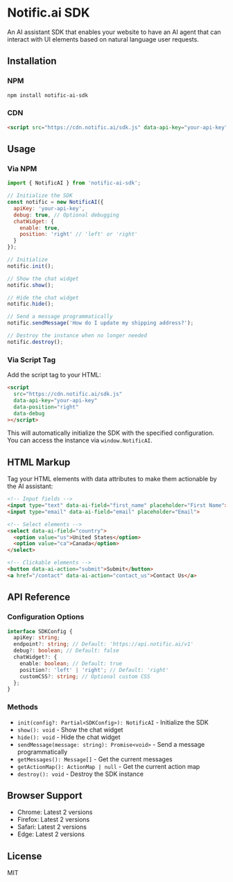# Notific.ai SDK

An AI assistant SDK that enables your website to have an AI agent that can interact with UI elements based on natural language user requests.

## Installation

### NPM

```bash
npm install notific-ai-sdk
```

### CDN

```html
<script src="https://cdn.notific.ai/sdk.js" data-api-key="your-api-key"></script>
```

## Usage

### Via NPM

```javascript
import { NotificAI } from 'notific-ai-sdk';

// Initialize the SDK
const notific = new NotificAI({
  apiKey: 'your-api-key',
  debug: true, // Optional debugging
  chatWidget: {
    enable: true,
    position: 'right' // 'left' or 'right'
  }
});

// Initialize
notific.init();

// Show the chat widget
notific.show();

// Hide the chat widget
notific.hide();

// Send a message programmatically
notific.sendMessage('How do I update my shipping address?');

// Destroy the instance when no longer needed
notific.destroy();
```

### Via Script Tag

Add the script tag to your HTML:

```html
<script 
  src="https://cdn.notific.ai/sdk.js" 
  data-api-key="your-api-key"
  data-position="right"
  data-debug
></script>
```

This will automatically initialize the SDK with the specified configuration.
You can access the instance via `window.NotificAI`.

## HTML Markup

Tag your HTML elements with data attributes to make them actionable by the AI assistant:

```html
<!-- Input fields -->
<input type="text" data-ai-field="first_name" placeholder="First Name">
<input type="email" data-ai-field="email" placeholder="Email">

<!-- Select elements -->
<select data-ai-field="country">
  <option value="us">United States</option>
  <option value="ca">Canada</option>
</select>

<!-- Clickable elements -->
<button data-ai-action="submit">Submit</button>
<a href="/contact" data-ai-action="contact_us">Contact Us</a>
```

## API Reference

### Configuration Options

```typescript
interface SDKConfig {
  apiKey: string;
  endpoint?: string; // Default: 'https://api.notific.ai/v1'
  debug?: boolean; // Default: false
  chatWidget?: {
    enable: boolean; // Default: true
    position?: 'left' | 'right'; // Default: 'right'
    customCSS?: string; // Optional custom CSS
  };
}
```

### Methods

- `init(config?: Partial<SDKConfig>): NotificAI` - Initialize the SDK
- `show(): void` - Show the chat widget
- `hide(): void` - Hide the chat widget
- `sendMessage(message: string): Promise<void>` - Send a message programmatically
- `getMessages(): Message[]` - Get the current messages
- `getActionMap(): ActionMap | null` - Get the current action map
- `destroy(): void` - Destroy the SDK instance

## Browser Support

- Chrome: Latest 2 versions
- Firefox: Latest 2 versions
- Safari: Latest 2 versions
- Edge: Latest 2 versions

## License

MIT